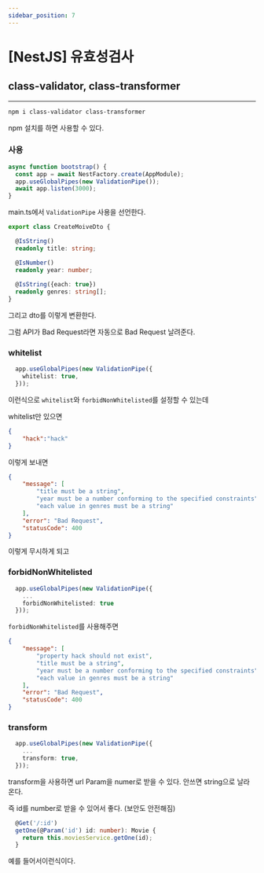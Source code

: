 ```yaml
---
sidebar_position: 7
---
```


# [NestJS] 유효성검사

## class-validator, class-transformer
---

```bash
npm i class-validator class-transformer
```

npm 설치를 하면 사용할 수 있다.

### 사용

```typescript
async function bootstrap() {
  const app = await NestFactory.create(AppModule);
  app.useGlobalPipes(new ValidationPipe());
  await app.listen(3000);
}
```

main.ts에서 `ValidationPipe` 사용을 선언한다.


```typescript
export class CreateMoiveDto {

  @IsString()
  readonly title: string;

  @IsNumber()
  readonly year: number;
  
  @IsString({each: true})
  readonly genres: string[];
}

```

그리고 dto를 이렇게 변환한다.

그럼 API가 Bad Request라면 자동으로 Bad Request 날려준다.


### whitelist

```typescript
  app.useGlobalPipes(new ValidationPipe({
    whitelist: true,
  }));
```

이런식으로 `whitelist`와 `forbidNonWhitelisted`를 설정할 수 있는데 

whitelist만 있으면

```json
{
	"hack":"hack"
}
```

이렇게 보내면

```json
{
    "message": [
        "title must be a string",
        "year must be a number conforming to the specified constraints",
        "each value in genres must be a string"
    ],
    "error": "Bad Request",
    "statusCode": 400
}
```
이렇게 무시하게 되고

### forbidNonWhitelisted

```typescript
  app.useGlobalPipes(new ValidationPipe({
    ...
    forbidNonWhitelisted: true
  }));
```

`forbidNonWhitelisted`를 사용해주면

```json
{
    "message": [
        "property hack should not exist",
        "title must be a string",
        "year must be a number conforming to the specified constraints",
        "each value in genres must be a string"
    ],
    "error": "Bad Request",
    "statusCode": 400
}
```


### transform

```typescript
  app.useGlobalPipes(new ValidationPipe({
    ...
    transform: true,
  }));
```

transform을 사용하면 url Param을 numer로 받을 수 있다. 안쓰면 string으로 날라온다.

즉 id를 number로 받을 수 있어서 좋다. (보안도 안전해짐)

```typescript
  @Get('/:id')
  getOne(@Param('id') id: number): Movie {
    return this.moviesService.getOne(id);
  }
```

예를 들어서이런식이다.